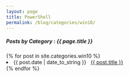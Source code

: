 ```yaml
---
layout: page
title: PowerShell
permalink: /blog/categories/win10/
---
```


<h5> Posts by Category : {{ page.title }} </h5>

<div class="card">
{% for post in site.categories.win10 %}
 <li class="category-posts"><span>{{ post.date | date_to_string }}</span> &nbsp; <a href="{{ post.url }}">{{ post.title }}</a></li>
{% endfor %}
</div>
